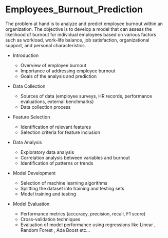 # Employees_Burnout_Prediction

The problem at hand is to analyze and predict employee burnout within an organization. The objective is to develop a model that can assess the likelihood of burnout for individual employees based on various factors such as workload, work-life balance, job satisfaction, organizational support, and personal characteristics.

* Introduction

  * Overview of employee burnout
  * Importance of addressing employee burnout
  * Goals of the analysis and prediction
    
* Data Collection

  * Sources of data (employee surveys, HR records, performance evaluations, external benchmarks)
  * Data collection process
* Feature Selection

   * Identification of relevant features
   * Selection criteria for feature inclusion
* Data Analysis

   * Exploratory data analysis
   * Correlation analysis between variables and burnout
   * Identification of patterns or trends
* Model Development

   * Selection of machine learning algorithms
   * Splitting the dataset into training and testing sets
   * Model training and testing
* Model Evaluation

   * Performance metrics (accuracy, precision, recall, F1 score)
   * Cross-validation techniques
   * Evaluation of model performance using regressions like Linear , Random Forest , Ada Boost etc…
